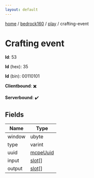 ```yaml
---
layout: default
---
```


[home](/)  /  [bedrock160](/protocol/bedrock160)  /  [play](/protocol/bedrock160/play)  /  crafting-event

# Crafting event

**Id**: 53

**Id** (hex): 35

**Id** (bin): 00110101

**Clientbound**: ✖️

**Serverbound**: ✔️

## Fields

Name | Type
---|---
window | ubyte
type | varint
uuid | [mcpeUuid](/protocol/bedrock160/types/mcpe-uuid)
input | [slot](/protocol/bedrock160/types/slot)[]
output | [slot](/protocol/bedrock160/types/slot)[]
